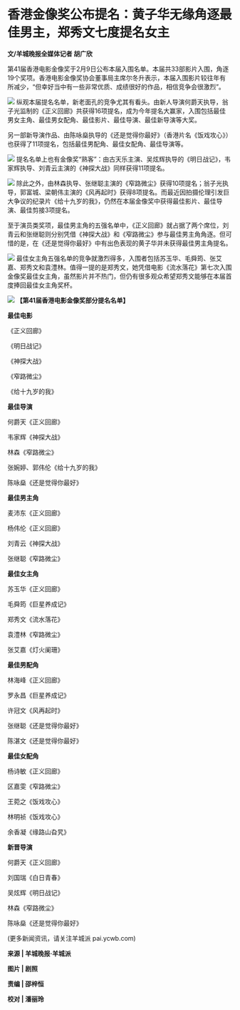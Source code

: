 # 香港金像奖公布提名：黄子华无缘角逐最佳男主，郑秀文七度提名女主

**文/羊城晚报全媒体记者 胡广欣**

第41届香港电影金像奖于2月9日公布本届入围名单。本届共33部影片入围，角逐19个奖项。香港电影金像奖协会董事局主席尔冬升表示，本届入围影片较往年有所减少，“但幸好当中有一些非常优质、成绩很好的作品，相信竞争会很激烈”。

![](https://inews.gtimg.com/newsapp_bt/0/15653690306/1000)
纵观本届提名名单，新老面孔的竞争尤其有看头。由新人导演何爵天执导，翁子光监制的《正义回廊》共获得16项提名，成为今年提名大赢家，入围包括最佳男女主角、最佳男女配角、最佳影片、最佳导演、最佳新导演等大奖。

另一部新导演作品、由陈咏燊执导的《还是觉得你最好》（香港片名《饭戏攻心》）也获得了11项提名，包括最佳男配角、最佳女配角、最佳导演等。

![](https://inews.gtimg.com/newsapp_bt/0/15653690309/1000)
提名名单上也有金像奖“熟客”：由古天乐主演、吴炫辉执导的《明日战记》，韦家辉执导、刘青云主演的《神探大战》同样获得11项提名。

![](https://inews.gtimg.com/newsapp_bt/0/15653690370/1000)
除此之外，由林森执导、张继聪主演的《窄路微尘》获得10项提名；翁子光执导，郭富城、梁朝伟主演的《风再起时》获得8项提名。而最近因拍摄伦理引发巨大争议的纪录片《给十九岁的我》，仍然在本届金像奖中获得最佳影片、最佳导演、最佳剪接3项提名。

至于演员类奖项，最佳男主角的五强名单中，《正义回廊》就占据了两个席位，刘青云和张继聪则分别凭借《神探大战》和《窄路微尘》参与最佳男主角角逐。但可惜的是，在《还是觉得你最好》中有出色表现的黄子华并未获得最佳男主角提名。

![](https://inews.gtimg.com/newsapp_bt/0/15653690401/1000)
最佳女主角五强名单的竞争就激烈得多，入围者包括苏玉华、毛舜筠、张艾嘉、郑秀文和袁澧林。值得一提的是郑秀文，她凭借电影《流水落花》第七次入围金像奖最佳女主角，虽然影片并不热门，但仍有很多观众希望郑秀文能够在本届首度捧回最佳女主角奖杯。

![](https://inews.gtimg.com/newsapp_bt/0/15653690407/1000)
**【第41届香港电影金像奖部分提名名单】**

**最佳电影**

《正义回廊》

《明日战记》

《神探大战》

《窄路微尘》

《给十九岁的我》

**最佳导演**

何爵天《正义回廊》

韦家辉《神探大战》

林森《窄路微尘》

张婉婷、郭伟伦《给十九岁的我》

陈咏燊《还是觉得你最好》

**最佳男主角**

麦沛东《正义回廊》

杨伟伦《正义回廊》

刘青云《神探大战》

张继聪《窄路微尘》

**最佳女主角**

苏玉华《正义回廊》

毛舜筠《巨星养成记》

郑秀文《流水落花》

袁澧林《窄路微尘》

张艾嘉《灯火阑珊》

**最佳男配角**

林海峰《正义回廊》

罗永昌《巨星养成记》

许冠文《风再起时》

张继聪《还是觉得你最好》

陈湛文《还是觉得你最好》

**最佳女配角**

杨诗敏《正义回廊》

区嘉雯《窄路微尘》

王菀之《饭戏攻心》

林明祯《饭戏攻心》

余香凝《缘路山旮旯》

**新晋导演**

何爵天《正义回廊》

刘国瑞《白日青春》

吴炫辉《明日战记》

林森《窄路微尘》

陈咏燊《还是觉得你最好》

(更多新闻资讯，请关注羊城派 pai.ycwb.com)

**来源 | 羊城晚报·羊城派**

**图片 | 剧照**

**责编 | 邵梓恒**

**校对 | 潘丽玲**

